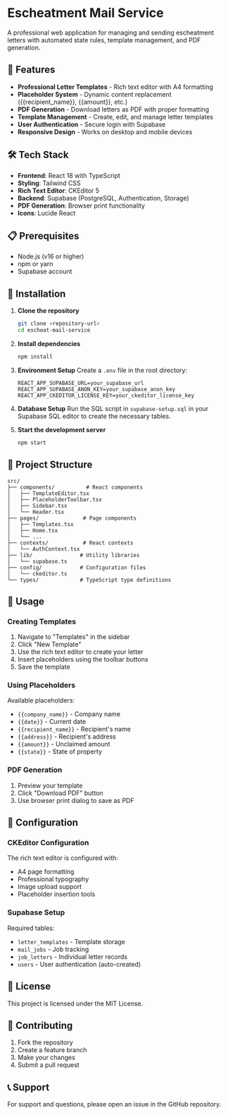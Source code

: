 # Escheatment Mail Service

A professional web application for managing and sending escheatment letters with automated state rules, template management, and PDF generation.

## 🚀 Features

- **Professional Letter Templates** - Rich text editor with A4 formatting
- **Placeholder System** - Dynamic content replacement ({{recipient_name}}, {{amount}}, etc.)
- **PDF Generation** - Download letters as PDF with proper formatting
- **Template Management** - Create, edit, and manage letter templates
- **User Authentication** - Secure login with Supabase
- **Responsive Design** - Works on desktop and mobile devices

## 🛠️ Tech Stack

- **Frontend**: React 18 with TypeScript
- **Styling**: Tailwind CSS
- **Rich Text Editor**: CKEditor 5
- **Backend**: Supabase (PostgreSQL, Authentication, Storage)
- **PDF Generation**: Browser print functionality
- **Icons**: Lucide React

## 📋 Prerequisites

- Node.js (v16 or higher)
- npm or yarn
- Supabase account

## 🚀 Installation

1. **Clone the repository**
   ```bash
   git clone <repository-url>
   cd escheat-mail-service
   ```

2. **Install dependencies**
   ```bash
   npm install
   ```

3. **Environment Setup**
   Create a `.env` file in the root directory:
   ```env
   REACT_APP_SUPABASE_URL=your_supabase_url
   REACT_APP_SUPABASE_ANON_KEY=your_supabase_anon_key
   REACT_APP_CKEDITOR_LICENSE_KEY=your_ckeditor_license_key
   ```

4. **Database Setup**
   Run the SQL script in `supabase-setup.sql` in your Supabase SQL editor to create the necessary tables.

5. **Start the development server**
   ```bash
   npm start
   ```

## 📁 Project Structure

```
src/
├── components/          # React components
│   ├── TemplateEditor.tsx
│   ├── PlaceholderToolbar.tsx
│   ├── Sidebar.tsx
│   └── Header.tsx
├── pages/              # Page components
│   ├── Templates.tsx
│   ├── Home.tsx
│   └── ...
├── contexts/           # React contexts
│   └── AuthContext.tsx
├── lib/               # Utility libraries
│   └── supabase.ts
├── config/            # Configuration files
│   └── ckeditor.ts
└── types/             # TypeScript type definitions
```

## 🎯 Usage

### Creating Templates
1. Navigate to "Templates" in the sidebar
2. Click "New Template"
3. Use the rich text editor to create your letter
4. Insert placeholders using the toolbar buttons
5. Save the template

### Using Placeholders
Available placeholders:
- `{{company_name}}` - Company name
- `{{date}}` - Current date
- `{{recipient_name}}` - Recipient's name
- `{{address}}` - Recipient's address
- `{{amount}}` - Unclaimed amount
- `{{state}}` - State of property

### PDF Generation
1. Preview your template
2. Click "Download PDF" button
3. Use browser print dialog to save as PDF

## 🔧 Configuration

### CKEditor Configuration
The rich text editor is configured with:
- A4 page formatting
- Professional typography
- Image upload support
- Placeholder insertion tools

### Supabase Setup
Required tables:
- `letter_templates` - Template storage
- `mail_jobs` - Job tracking
- `job_letters` - Individual letter records
- `users` - User authentication (auto-created)

## 📝 License

This project is licensed under the MIT License.

## 🤝 Contributing

1. Fork the repository
2. Create a feature branch
3. Make your changes
4. Submit a pull request

## 📞 Support

For support and questions, please open an issue in the GitHub repository.
